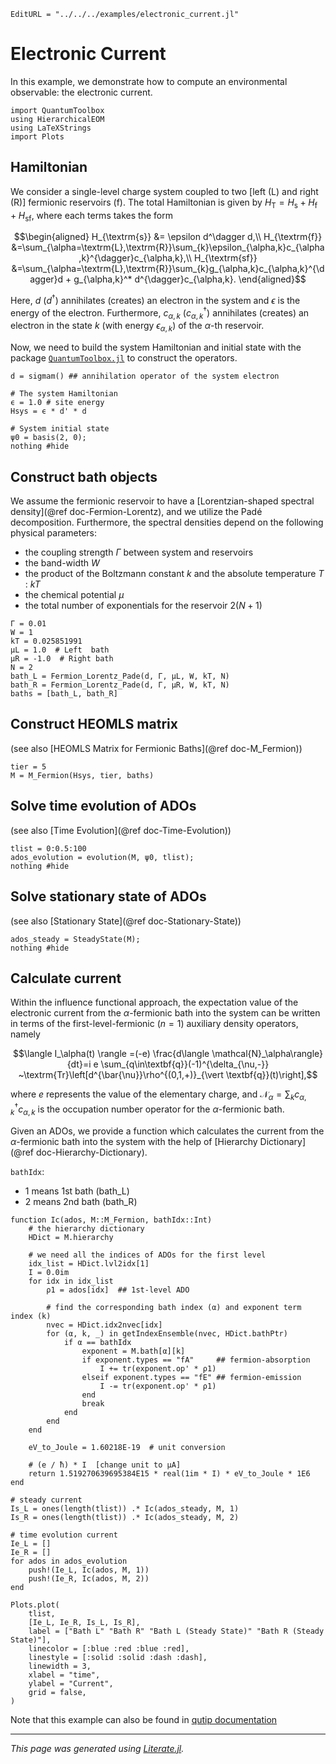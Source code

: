 ```@meta
EditURL = "../../../examples/electronic_current.jl"
```

# Electronic Current

In this example, we demonstrate how to compute an environmental observable: the electronic current.

````@example electronic_current
import QuantumToolbox
using HierarchicalEOM
using LaTeXStrings
import Plots
````

## Hamiltonian
We consider a single-level charge system coupled to two [left (L) and right (R)] fermionic reservoirs ($\textrm{f}$). The total Hamiltonian is given by $H_{\textrm{T}}=H_\textrm{s}+H_\textrm{f}+H_\textrm{sf}$, where each terms takes the form
```math
\begin{aligned}
H_{\textrm{s}}  &= \epsilon d^\dagger d,\\
H_{\textrm{f}}  &=\sum_{\alpha=\textrm{L},\textrm{R}}\sum_{k}\epsilon_{\alpha,k}c_{\alpha,k}^{\dagger}c_{\alpha,k},\\
H_{\textrm{sf}} &=\sum_{\alpha=\textrm{L},\textrm{R}}\sum_{k}g_{\alpha,k}c_{\alpha,k}^{\dagger}d + g_{\alpha,k}^* d^{\dagger}c_{\alpha,k}.
\end{aligned}
```
Here, $d$ $(d^\dagger)$ annihilates (creates) an electron in the system and $\epsilon$ is the energy of the electron. Furthermore, $c_{\alpha,k}$ $(c_{\alpha,k}^{\dagger})$ annihilates (creates) an electron in the state $k$ (with energy $\epsilon_{\alpha,k}$) of the $\alpha$-th reservoir.

Now, we need to build the system Hamiltonian and initial state with the package [`QuantumToolbox.jl`](https://github.com/qutip/QuantumToolbox.jl) to construct the operators.

````@example electronic_current
d = sigmam() ## annihilation operator of the system electron

# The system Hamiltonian
ϵ = 1.0 # site energy
Hsys = ϵ * d' * d

# System initial state
ψ0 = basis(2, 0);
nothing #hide
````

## Construct bath objects
We assume the fermionic reservoir to have a [Lorentzian-shaped spectral density](@ref doc-Fermion-Lorentz), and we utilize the Padé decomposition. Furthermore, the spectral densities depend on the following physical parameters:
- the coupling strength $\Gamma$ between system and reservoirs
- the band-width $W$
- the product of the Boltzmann constant $k$ and the absolute temperature $T$ : $kT$
- the chemical potential $\mu$
- the total number of exponentials for the reservoir $2(N + 1)$

````@example electronic_current
Γ = 0.01
W = 1
kT = 0.025851991
μL = 1.0  # Left  bath
μR = -1.0  # Right bath
N = 2
bath_L = Fermion_Lorentz_Pade(d, Γ, μL, W, kT, N)
bath_R = Fermion_Lorentz_Pade(d, Γ, μR, W, kT, N)
baths = [bath_L, bath_R]
````

## Construct HEOMLS matrix
(see also [HEOMLS Matrix for Fermionic Baths](@ref doc-M_Fermion))

````@example electronic_current
tier = 5
M = M_Fermion(Hsys, tier, baths)
````

## Solve time evolution of ADOs
(see also [Time Evolution](@ref doc-Time-Evolution))

````@example electronic_current
tlist = 0:0.5:100
ados_evolution = evolution(M, ψ0, tlist);
nothing #hide
````

## Solve stationary state of ADOs
(see also [Stationary State](@ref doc-Stationary-State))

````@example electronic_current
ados_steady = SteadyState(M);
nothing #hide
````

## Calculate current
Within the influence functional approach, the expectation value of the electronic current from the $\alpha$-fermionic bath into the system can be written in terms of the first-level-fermionic ($n=1$) auxiliary density operators, namely
```math
\langle I_\alpha(t) \rangle =(-e) \frac{d\langle \mathcal{N}_\alpha\rangle}{dt}=i e \sum_{q\in\textbf{q}}(-1)^{\delta_{\nu,-}} ~\textrm{Tr}\left[d^{\bar{\nu}}\rho^{(0,1,+)}_{\vert \textbf{q}}(t)\right],
```
where $e$ represents the value of the elementary charge, and $\mathcal{N}_\alpha=\sum_k c^\dagger_{\alpha,k}c_{\alpha,k}$ is the occupation number operator for the $\alpha$-fermionic bath.

Given an ADOs, we provide a function which calculates the current from the $\alpha$-fermionic bath into the system with the help of [Hierarchy Dictionary](@ref doc-Hierarchy-Dictionary).

`bathIdx`:
- 1 means 1st bath (bath_L)
- 2 means 2nd bath (bath_R)

````@example electronic_current
function Ic(ados, M::M_Fermion, bathIdx::Int)
    # the hierarchy dictionary
    HDict = M.hierarchy

    # we need all the indices of ADOs for the first level
    idx_list = HDict.lvl2idx[1]
    I = 0.0im
    for idx in idx_list
        ρ1 = ados[idx]  ## 1st-level ADO

        # find the corresponding bath index (α) and exponent term index (k)
        nvec = HDict.idx2nvec[idx]
        for (α, k, _) in getIndexEnsemble(nvec, HDict.bathPtr)
            if α == bathIdx
                exponent = M.bath[α][k]
                if exponent.types == "fA"     ## fermion-absorption
                    I += tr(exponent.op' * ρ1)
                elseif exponent.types == "fE" ## fermion-emission
                    I -= tr(exponent.op' * ρ1)
                end
                break
            end
        end
    end

    eV_to_Joule = 1.60218E-19  # unit conversion

    # (e / ħ) * I  [change unit to μA]
    return 1.519270639695384E15 * real(1im * I) * eV_to_Joule * 1E6
end

# steady current
Is_L = ones(length(tlist)) .* Ic(ados_steady, M, 1)
Is_R = ones(length(tlist)) .* Ic(ados_steady, M, 2)

# time evolution current
Ie_L = []
Ie_R = []
for ados in ados_evolution
    push!(Ie_L, Ic(ados, M, 1))
    push!(Ie_R, Ic(ados, M, 2))
end

Plots.plot(
    tlist,
    [Ie_L, Ie_R, Is_L, Is_R],
    label = ["Bath L" "Bath R" "Bath L (Steady State)" "Bath R (Steady State)"],
    linecolor = [:blue :red :blue :red],
    linestyle = [:solid :solid :dash :dash],
    linewidth = 3,
    xlabel = "time",
    ylabel = "Current",
    grid = false,
)
````

Note that this example can also be found in [qutip documentation](https://qutip.org/docs/latest/guide/heom/fermionic.html#steady-state-currents)

---

*This page was generated using [Literate.jl](https://github.com/fredrikekre/Literate.jl).*

